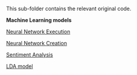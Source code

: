 This sub-folder contains the relevant original code.

**Machine Learning models**

[Neural Network Execution](Batch_Classification_final.py)

[Neural Network Creation](Model_Creation_final.py)

[Sentiment Analysis](Sentiment_final.py)

[LDA model](LDA_model_final.py)

